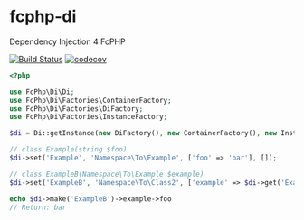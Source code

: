 # fcphp-di
Dependency Injection 4 FcPHP

[![Build Status](https://travis-ci.org/00F100/fcphp-di.svg?branch=master)](https://travis-ci.org/00F100/fcphp-di) [![codecov](https://codecov.io/gh/00F100/fcphp-di/branch/master/graph/badge.svg)](https://codecov.io/gh/00F100/fcphp-di)

```php
<?php

use FcPhp\Di\Di;
use FcPhp\Di\Factories\ContainerFactory;
use FcPhp\Di\Factories\DiFactory;
use FcPhp\Di\Factories\InstanceFactory;

$di = Di::getInstance(new DiFactory(), new ContainerFactory(), new InstanceFactory());

// class Example(string $foo)
$di->set('Example', 'Namespace\To\Example', ['foo' => 'bar'], []);

// class ExampleB(Namespace\To\Example $example)
$di->set('ExampleB', 'Namespace\To\Class2', ['example' => $di->get('Example')]);

echo $di->make('ExampleB')->example->foo
// Return: bar
```